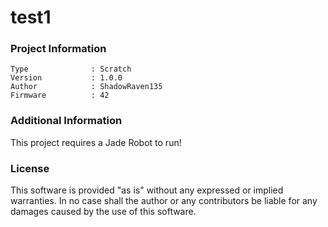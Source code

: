 test1
================



### Project Information
```
Type              : Scratch
Version           : 1.0.0
Author            : ShadowRaven135
Firmware          : 42
```

### Additional Information
This project requires a Jade Robot to run!

### License
This software is provided "as is" without any expressed or implied warranties.  In no case shall the author or any contributors be liable for any damages caused by the use of this software.


